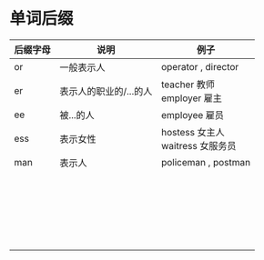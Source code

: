 # 单词后缀

| 后缀字母 | 说明 | 例子 |
| ---  | --- | --- |
| or | 一般表示人 | operator , director |
| er | 表示人的职业的/...的人 | teacher 教师<br>employer 雇主 |
| ee | 被...的人 | employee 雇员 |
| ess | 表示女性 | hostess 女主人<br>waitress 女服务员 |
| man | 表示人 | policeman , postman |
|  |  |  |
|  |  |  |
|  |  |  |
|  |  |  |
|  |  |  |
|  |  |  |
|  |  |  |
|  |  |  |
|  |  |  |
|  |  |  |
|  |  |  |
|  |  |  |
|  |  |  |
|  |  |  |
|  |  |  |
|  |  |  |
|  |  |  |
|  |  |  |
|  |  |  |
|  |  |  |
|  |  |  |
|  |  |  |
|  |  |  |

